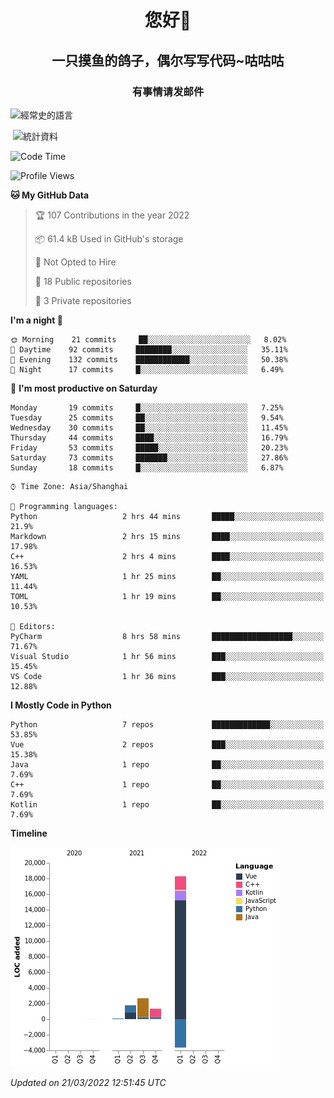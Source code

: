 

<!--
**kitUIN/kitUIN** is a ✨ _special_ ✨ repository because its `README.md` (this file) appears on your GitHub profile.

Here are some ideas to get you started:

- 🔭 I’m currently working on ...
- 🌱 I’m currently learning ...
- 👯 I’m looking to collaborate on ...
- 🤔 I’m looking for help with ...
- 💬 Ask me about ...
- 📫 How to reach me: ...
- 😄 Pronouns: ...
- ⚡ Fun fact: ...
-->
<h1 align="center">您好👋</h1>
<h2 align="center">一只摸鱼的鸽子，偶尔写写代码~咕咕咕</h2>
<h3 align="center">有事情请发邮件</h3>



<p><img align="center" src="https://github-readme-stats.vercel.app/api/top-langs?username=kitUIN&show_icons=true&theme=gruvbox&locale=cn&layout=compact" alt="經常史的語言" /></p>

<p>&nbsp;<img align="center" src="https://github-readme-stats.vercel.app/api?username=kitUIN&show_icons=true&theme=gruvbox&locale=cn" alt="統計資料" /></p>


<!--START_SECTION:waka-->
![Code Time](http://img.shields.io/badge/Code%20Time-440%20hrs%2015%20mins-blue)

![Profile Views](http://img.shields.io/badge/Profile%20Views-88-blue)

**🐱 My GitHub Data** 

> 🏆 107 Contributions in the year 2022
 > 
> 📦 61.4 kB Used in GitHub's storage 
 > 
> 🚫 Not Opted to Hire
 > 
> 📜 18 Public repositories 
 > 
> 🔑 3 Private repositories  
 > 
**I'm a night 🦉** 

```text
🌞 Morning    21 commits     ██░░░░░░░░░░░░░░░░░░░░░░░   8.02% 
🌆 Daytime    92 commits     ████████░░░░░░░░░░░░░░░░░   35.11% 
🌃 Evening    132 commits    ████████████░░░░░░░░░░░░░   50.38% 
🌙 Night      17 commits     █░░░░░░░░░░░░░░░░░░░░░░░░   6.49%

```
📅 **I'm most productive on Saturday** 

```text
Monday       19 commits     █░░░░░░░░░░░░░░░░░░░░░░░░   7.25% 
Tuesday      25 commits     ██░░░░░░░░░░░░░░░░░░░░░░░   9.54% 
Wednesday    30 commits     ██░░░░░░░░░░░░░░░░░░░░░░░   11.45% 
Thursday     44 commits     ████░░░░░░░░░░░░░░░░░░░░░   16.79% 
Friday       53 commits     █████░░░░░░░░░░░░░░░░░░░░   20.23% 
Saturday     73 commits     ███████░░░░░░░░░░░░░░░░░░   27.86% 
Sunday       18 commits     █░░░░░░░░░░░░░░░░░░░░░░░░   6.87%

```


```text
⌚︎ Time Zone: Asia/Shanghai

💬 Programming languages: 
Python                   2 hrs 44 mins       █████░░░░░░░░░░░░░░░░░░░░   21.9% 
Markdown                 2 hrs 15 mins       ████░░░░░░░░░░░░░░░░░░░░░   17.98% 
C++                      2 hrs 4 mins        ████░░░░░░░░░░░░░░░░░░░░░   16.53% 
YAML                     1 hr 25 mins        ██░░░░░░░░░░░░░░░░░░░░░░░   11.44% 
TOML                     1 hr 19 mins        ██░░░░░░░░░░░░░░░░░░░░░░░   10.53%

📝 Editors: 
PyCharm                  8 hrs 58 mins       ██████████████████░░░░░░░   71.67% 
Visual Studio            1 hr 56 mins        ███░░░░░░░░░░░░░░░░░░░░░░   15.45% 
VS Code                  1 hr 36 mins        ███░░░░░░░░░░░░░░░░░░░░░░   12.88%

```

**I Mostly Code in Python** 

```text
Python                   7 repos             █████████████░░░░░░░░░░░░   53.85% 
Vue                      2 repos             ███░░░░░░░░░░░░░░░░░░░░░░   15.38% 
Java                     1 repo              ██░░░░░░░░░░░░░░░░░░░░░░░   7.69% 
C++                      1 repo              ██░░░░░░░░░░░░░░░░░░░░░░░   7.69% 
Kotlin                   1 repo              ██░░░░░░░░░░░░░░░░░░░░░░░   7.69%

```


**Timeline**

![Chart not found](https://raw.githubusercontent.com/kitUIN/kitUIN/main/charts/bar_graph.png) 


 *Updated on 21/03/2022 12:51:45 UTC*
<!--END_SECTION:waka-->
